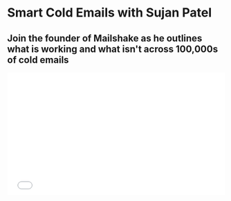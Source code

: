 # Smart Cold Emails with Sujan Patel

## Join the founder of Mailshake as he outlines what is working and what isn't across 100,000s of cold emails

<div class="hs-responsive-embed-wrapper hs-responsive-embed" style="width: 100%; height: auto; position: relative; overflow: hidden; padding: 0; max-width: 640px; max-height: 360px; min-width: 256px; margin: 10px auto; display: block; clear: both;">
<div class="hs-responsive-embed-inner-wrapper" style="position: relative; overflow: hidden; max-width: 100%; padding-bottom: 56.25%; margin: 0;"><iframe class="hs-responsive-embed-iframe" height="360" src="//player.vimeo.com/video/365073650?title=0&amp;byline=0&amp;portrait=0&amp;color=8dc7dc" style="position: absolute; top: 0; left: 0; width: 100%; height: 100%; border: none;" width="640" allowfullscreen="allowfullscreen" data-service="vimeo"></iframe></div>
</div>
